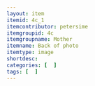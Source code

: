 ```yaml
---
layout: item
itemid: 4c_1
itemcontributor: petersime
itemgroupid: 4c
itemgroupname: Mother
itemname: Back of photo
itemtype: image
shortdesc: 
categories: [  ]
tags: [  ]
---
```







